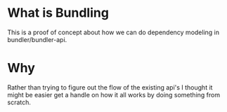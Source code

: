 # What is Bundling

This is a proof of concept about how we can do dependency modeling in bundler/bundler-api.

# Why

Rather than trying to figure out the flow of the existing api's I thought it might be easier get a handle on how it all works by doing something from scratch.
